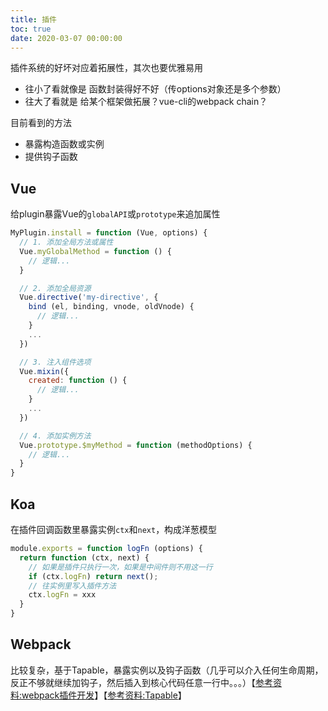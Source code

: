 ```yaml
---
title: 插件
toc: true
date: 2020-03-07 00:00:00
---
```


插件系统的好坏对应着拓展性，其次也要优雅易用
* 往小了看就像是 函数封装得好不好（传options对象还是多个参数）
* 往大了看就是 给某个框架做拓展？vue-cli的webpack chain？


目前看到的方法
* 暴露构造函数或实例
* 提供钩子函数


## Vue
给plugin暴露Vue的`globalAPI`或`prototype`来追加属性
```js
MyPlugin.install = function (Vue, options) {
  // 1. 添加全局方法或属性
  Vue.myGlobalMethod = function () {
    // 逻辑...
  }

  // 2. 添加全局资源
  Vue.directive('my-directive', {
    bind (el, binding, vnode, oldVnode) {
      // 逻辑...
    }
    ...
  })

  // 3. 注入组件选项
  Vue.mixin({
    created: function () {
      // 逻辑...
    }
    ...
  })

  // 4. 添加实例方法
  Vue.prototype.$myMethod = function (methodOptions) {
    // 逻辑...
  }
}
```


## Koa
在插件回调函数里暴露实例`ctx`和`next`，构成洋葱模型
```js
module.exports = function logFn (options) {
  return function (ctx, next) {
    // 如果是插件只执行一次，如果是中间件则不用这一行
    if (ctx.logFn) return next();
    // 往实例里写入插件方法
    ctx.logFn = xxx
  }
}
```



## Webpack
比较复杂，基于Tapable，暴露实例以及钩子函数（几乎可以介入任何生命周期，反正不够就继续加钩子，然后插入到核心代码任意一行中。。。）【[参考资料:webpack插件开发](/wiki/1.前端/JavaScript/Webpack/plugins/index)】【[参考资料:Tapable](/wiki/1.前端/JavaScript/Webpack/plugins/tapable)】
